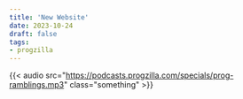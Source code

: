 ```yaml
---
title: 'New Website'
date: 2023-10-24
draft: false
tags: 
- progzilla
---
```





{{< audio src="https://podcasts.progzilla.com/specials/prog-ramblings.mp3" class="something" >}}